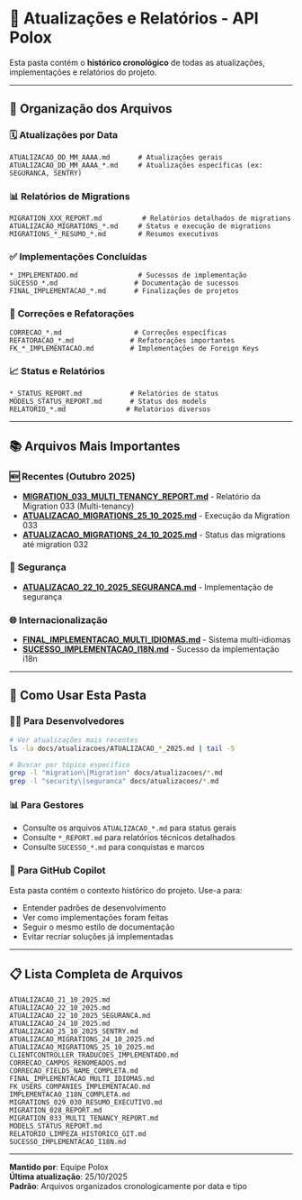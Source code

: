 # 📅 Atualizações e Relatórios - API Polox

Esta pasta contém o **histórico cronológico** de todas as atualizações, implementações e relatórios do projeto.

---

## 📁 **Organização dos Arquivos**

### 🗓️ **Atualizações por Data**

```
ATUALIZACAO_DD_MM_AAAA.md       # Atualizações gerais
ATUALIZACAO_DD_MM_AAAA_*.md     # Atualizações específicas (ex: SEGURANCA, SENTRY)
```

### 📊 **Relatórios de Migrations**

```
MIGRATION_XXX_REPORT.md          # Relatórios detalhados de migrations
ATUALIZACAO_MIGRATIONS_*.md     # Status e execução de migrations
MIGRATIONS_*_RESUMO_*.md        # Resumos executivos
```

### ✅ **Implementações Concluídas**

```
*_IMPLEMENTADO.md               # Sucessos de implementação
SUCESSO_*.md                   # Documentação de sucessos
FINAL_IMPLEMENTACAO_*.md       # Finalizações de projetos
```

### 🔧 **Correções e Refatorações**

```
CORRECAO_*.md                  # Correções específicas
REFATORACAO_*.md              # Refatorações importantes
FK_*_IMPLEMENTACAO.md         # Implementações de Foreign Keys
```

### 📈 **Status e Relatórios**

```
*_STATUS_REPORT.md            # Relatórios de status
MODELS_STATUS_REPORT.md       # Status dos models
RELATORIO_*.md               # Relatórios diversos
```

---

## 📚 **Arquivos Mais Importantes**

### 🆕 **Recentes (Outubro 2025)**

- **[MIGRATION_033_MULTI_TENANCY_REPORT.md](./MIGRATION_033_MULTI_TENANCY_REPORT.md)** - Relatório da Migration 033 (Multi-tenancy)
- **[ATUALIZACAO_MIGRATIONS_25_10_2025.md](./ATUALIZACAO_MIGRATIONS_25_10_2025.md)** - Execução da Migration 033
- **[ATUALIZACAO_MIGRATIONS_24_10_2025.md](./ATUALIZACAO_MIGRATIONS_24_10_2025.md)** - Status das migrations até migration 032

### 🔐 **Segurança**

- **[ATUALIZACAO_22_10_2025_SEGURANCA.md](./ATUALIZACAO_22_10_2025_SEGURANCA.md)** - Implementação de segurança

### 🌐 **Internacionalização**

- **[FINAL_IMPLEMENTACAO_MULTI_IDIOMAS.md](./FINAL_IMPLEMENTACAO_MULTI_IDIOMAS.md)** - Sistema multi-idiomas
- **[SUCESSO_IMPLEMENTACAO_I18N.md](./SUCESSO_IMPLEMENTACAO_I18N.md)** - Sucesso da implementação i18n

---

## 🎯 **Como Usar Esta Pasta**

### 👨‍💻 **Para Desenvolvedores**

```bash
# Ver atualizações mais recentes
ls -la docs/atualizacoes/ATUALIZACAO_*_2025.md | tail -5

# Buscar por tópico específico
grep -l "migration\|Migration" docs/atualizacoes/*.md
grep -l "security\|seguranca" docs/atualizacoes/*.md
```

### 📊 **Para Gestores**

- Consulte os arquivos `ATUALIZACAO_*.md` para status gerais
- Consulte `*_REPORT.md` para relatórios técnicos detalhados
- Consulte `SUCESSO_*.md` para conquistas e marcos

### 🤖 **Para GitHub Copilot**

Esta pasta contém o contexto histórico do projeto. Use-a para:

- Entender padrões de desenvolvimento
- Ver como implementações foram feitas
- Seguir o mesmo estilo de documentação
- Evitar recriar soluções já implementadas

---

## 📋 **Lista Completa de Arquivos**

```
ATUALIZACAO_21_10_2025.md
ATUALIZACAO_22_10_2025.md
ATUALIZACAO_22_10_2025_SEGURANCA.md
ATUALIZACAO_24_10_2025.md
ATUALIZACAO_25_10_2025_SENTRY.md
ATUALIZACAO_MIGRATIONS_24_10_2025.md
ATUALIZACAO_MIGRATIONS_25_10_2025.md
CLIENTCONTROLLER_TRADUCOES_IMPLEMENTADO.md
CORRECAO_CAMPOS_RENOMEADOS.md
CORRECAO_FIELDS_NAME_COMPLETA.md
FINAL_IMPLEMENTACAO_MULTI_IDIOMAS.md
FK_USERS_COMPANIES_IMPLEMENTACAO.md
IMPLEMENTACAO_I18N_COMPLETA.md
MIGRATIONS_029_030_RESUMO_EXECUTIVO.md
MIGRATION_028_REPORT.md
MIGRATION_033_MULTI_TENANCY_REPORT.md
MODELS_STATUS_REPORT.md
RELATORIO_LIMPEZA_HISTORICO_GIT.md
SUCESSO_IMPLEMENTACAO_I18N.md
```

---

**Mantido por**: Equipe Polox  
**Última atualização**: 25/10/2025  
**Padrão**: Arquivos organizados cronologicamente por data e tipo
